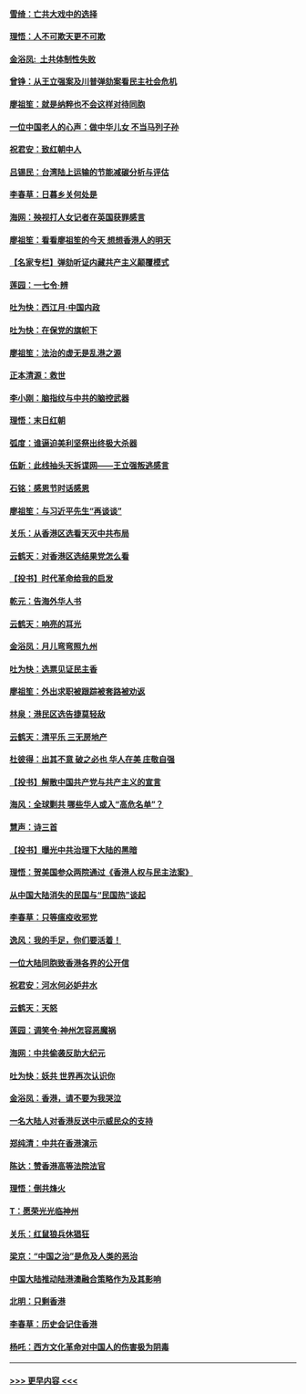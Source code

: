#### [雪绮：亡共大戏中的选择](../pages/nsc993/n11699922.md?t=12050411) 
#### [理悟：人不可欺天更不可欺](../pages/nsc993/n11699657.md?t=12050411) 
#### [金浴凤:  土共体制性失败](../pages/nsc993/n11699361.md?t=12050411) 
#### [曾铮：从王立强案及川普弹劾案看民主社会危机](../pages/nsc993/n11699318.md?t=12050411) 
#### [廖祖笙：就是纳粹也不会这样对待同胞](../pages/nsc993/n11697658.md?t=12050411) 
#### [一位中国老人的心声：做中华儿女 不当马列子孙](../pages/nsc993/n11697525.md?t=12050411) 
#### [祝君安：致红朝中人](../pages/nsc993/n11697518.md?t=12050411) 
#### [吕锡民：台湾陆上运输的节能减碳分析与评估](../pages/nsc993/n11694983.md?t=12050411) 
#### [李春草：日暮乡关何处是](../pages/nsc993/n11694805.md?t=12050411) 
#### [海网：殃视打人女记者在英国获罪感言](../pages/nsc993/n11693832.md?t=12050411) 
#### [廖祖笙：看看廖祖笙的今天 想想香港人的明天](../pages/nsc993/n11693707.md?t=12050411) 
#### [【名家专栏】弹劾听证内藏共产主义颠覆模式](../pages/nsc993/n11693563.md?t=12050411) 
#### [莲园：一七令‧辨](../pages/nsc993/n11692558.md?t=12050411) 
#### [吐为快：西江月·中国内政](../pages/nsc993/n11692071.md?t=12050411) 
#### [吐为快：在保党的旗帜下](../pages/nsc993/n11691188.md?t=12050411) 
#### [廖祖笙：法治的虚无是乱港之源](../pages/nsc993/n11690605.md?t=12050411) 
#### [正本清源：救世](../pages/nsc993/n11689134.md?t=12050411) 
#### [李小刚：脑指纹与中共的脑控武器](../pages/nsc993/n11688900.md?t=12050411) 
#### [理悟：末日红朝](../pages/nsc993/n11688829.md?t=12050411) 
#### [弧度：谁逼迫美利坚祭出终极大杀器](../pages/nsc993/n11688735.md?t=12050411) 
#### [伍新：此线抽头天拆谍网——王立强叛逃感言](../pages/nsc993/n11687981.md?t=12050411) 
#### [石铭：感恩节时话感恩](../pages/nsc993/n11687568.md?t=12050411) 
#### [廖祖笙：与习近平先生“再谈谈”](../pages/nsc993/n11687005.md?t=12050411) 
#### [关乐：从香港区选看天灭中共布局](../pages/nsc993/n11686647.md?t=12050411) 
#### [云鹤天：对香港区选结果党怎么看](../pages/nsc993/n11686216.md?t=12050411) 
#### [【投书】时代革命给我的启发](../pages/nsc993/n11684287.md?t=12050411) 
#### [乾元：告海外华人书](../pages/nsc993/n11684044.md?t=12050411) 
#### [云鹤天：响亮的耳光](../pages/nsc993/n11684254.md?t=12050411) 
#### [金浴凤：月儿弯弯照九州](../pages/nsc993/n11684231.md?t=12050411) 
#### [吐为快：选票见证民主香](../pages/nsc993/n11684206.md?t=12050411) 
#### [廖祖笙：外出求职被跟踪被套路被劝返](../pages/nsc993/n11683874.md?t=12050411) 
#### [林泉：港民区选告捷莫轻敌](../pages/nsc993/n11683930.md?t=12050411) 
#### [云鹤天：清平乐 三无房地产](../pages/nsc993/n11681521.md?t=12050411) 
#### [杜彼得：出其不意 破之必也 华人在美 庄敬自强](../pages/nsc993/n11679554.md?t=12050411) 
#### [【投书】解散中国共产党与共产主义的宣言](../pages/nsc993/n11679177.md?t=12050411) 
#### [海风：全球剿共 哪些华人或入“高危名单”？](../pages/nsc993/n11678617.md?t=12050411) 
#### [慧声：诗三首](../pages/nsc993/n11678848.md?t=12050411) 
#### [【投书】曝光中共治理下大陆的黑暗](../pages/nsc993/n11678674.md?t=12050411) 
#### [理悟：贺美国参众两院通过《香港人权与民主法案》](../pages/nsc993/n11678104.md?t=12050411) 
#### [从中国大陆消失的民国与“民国热”谈起](../pages/nsc993/n11678075.md?t=12050411) 
#### [李春草：只等瘟疫收邪党](../pages/nsc993/n11677308.md?t=12050411) 
#### [逸风：我的手足，你们要活着！](../pages/nsc993/n11676352.md?t=12050411) 
#### [一位大陆同胞致香港各界的公开信](../pages/nsc993/n11675761.md?t=12050411) 
#### [祝君安：河水何必妒井水](../pages/nsc993/n11675746.md?t=12050411) 
#### [云鹤天：天怒](../pages/nsc993/n11675718.md?t=12050411) 
#### [莲园：调笑令‧神州怎容恶魔祸](../pages/nsc993/n11675648.md?t=12050411) 
#### [海网：中共偷袭反助大纪元](../pages/nsc993/n11673515.md?t=12050411) 
#### [吐为快：妖共 世界再次认识你](../pages/nsc993/n11673506.md?t=12050411) 
#### [金浴凤：香港，请不要为我哭泣](../pages/nsc993/n11673248.md?t=12050411) 
#### [一名大陆人对香港反送中示威民众的支持](../pages/nsc993/n11672615.md?t=12050411) 
#### [郑纯清：中共在香港演示](../pages/nsc993/n11670539.md?t=12050411) 
#### [陈达：赞香港高等法院法官](../pages/nsc993/n11669542.md?t=12050411) 
#### [理悟：倒共烽火](../pages/nsc993/n11668844.md?t=12050411) 
#### [T：愿荣光光临神州](../pages/nsc993/n11668421.md?t=12050411) 
#### [关乐：红鼠狼兵休猖狂](../pages/nsc993/n11668378.md?t=12050411) 
#### [梁京：“中国之治”是危及人类的恶治](../pages/nsc993/n11668328.md?t=12050411) 
#### [中国大陆推动陆港澳融合策略作为及其影响](../pages/nsc993/n11668157.md?t=12050411) 
#### [北明：只剩香港](../pages/nsc993/n11668002.md?t=12050411) 
#### [李春草：历史会记住香港](../pages/nsc993/n11667927.md?t=12050411) 
#### [杨吒：西方文化革命对中国人的伤害极为阴毒](../pages/nsc993/n11664521.md?t=12050411) 

----
#### [ >>> 更早内容 <<< ](../indexes/nsc993-earlier.md)
